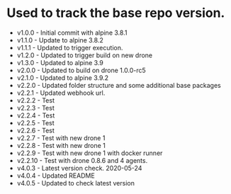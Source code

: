 # Used to track the base repo version.
* v1.0.0 - Initial commit with alpine 3.8.1
* v1.1.0 - Update to alpine 3.8.2
* v1.1.1 - Updated to trigger execution.
* v1.2.0 - Updated to trigger build on new drone
* v1.3.0 - Updated to alpine 3.9
* v2.0.0 - Updated to build on drone 1.0.0-rc5
* v2.1.0 - Updated to alpine 3.9.2
* v2.2.0 - Updated folder structure and some additional base packages
* v2.2.1 - Updated webhook url.
* v2.2.2 - Test
* v2.2.3 - Test
* v2.2.4 - Test
* v2.2.5 - Test
* v2.2.6 - Test
* v2.2.7 - Test with new drone 1
* v2.2.8 - Test with new drone 1
* v2.2.9 - Test with new drone 1 with docker runner
* v2.2.10 - Test with drone 0.8.6 and 4 agents.
* v4.0.3 - Latest version check. 2020-05-24
* v4.0.4 - Updated README
* v4.0.5 - Updated to check latest version 
